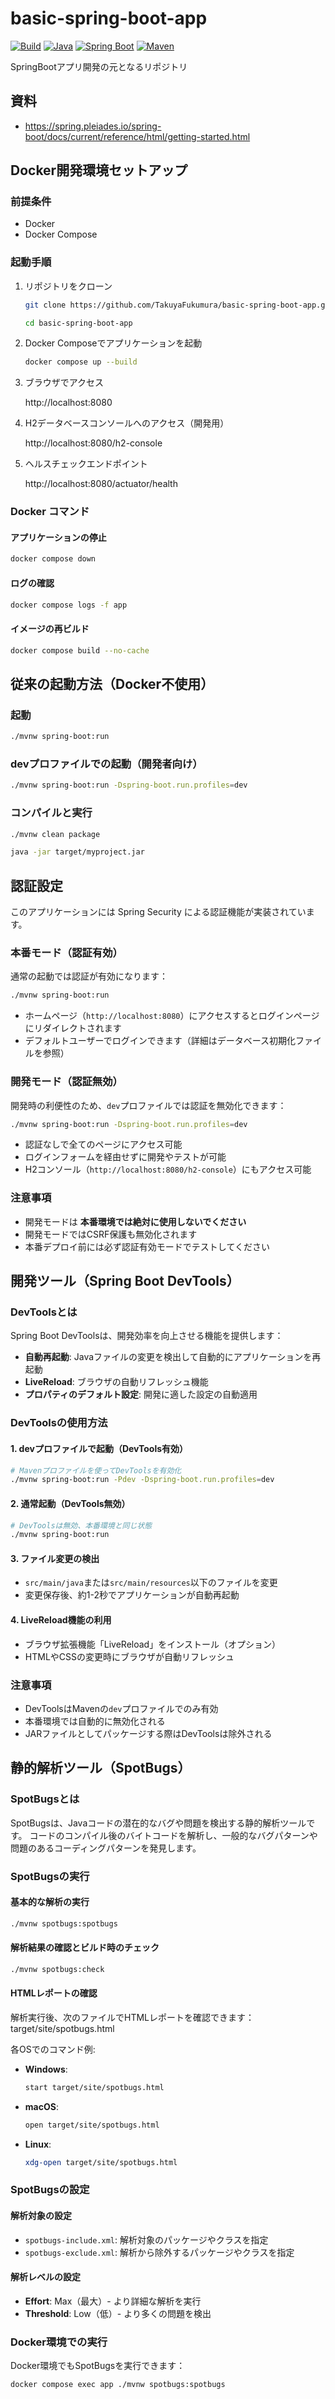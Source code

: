 # basic-spring-boot-app

[![Build](https://github.com/TakuyaFukumura/basic-spring-boot-app/workflows/Build/badge.svg)](https://github.com/TakuyaFukumura/basic-spring-boot-app/actions?query=branch%3Amain)
[![Java](https://img.shields.io/badge/Java-17-orange)](https://openjdk.java.net/projects/jdk/17/)
[![Spring Boot](https://img.shields.io/badge/Spring%20Boot-3.5.3-brightgreen)](https://spring.io/projects/spring-boot)
[![Maven](https://img.shields.io/badge/Maven-3.6.3-blue)](https://maven.apache.org/)

SpringBootアプリ開発の元となるリポジトリ

## 資料
- https://spring.pleiades.io/spring-boot/docs/current/reference/html/getting-started.html

## Docker開発環境セットアップ

### 前提条件
- Docker
- Docker Compose

### 起動手順
1. リポジトリをクローン
    ```bash
    git clone https://github.com/TakuyaFukumura/basic-spring-boot-app.git
    ```
    ```bash
    cd basic-spring-boot-app
    ```
2. Docker Composeでアプリケーションを起動
    ```bash
    docker compose up --build
    ```
3. ブラウザでアクセス

    http://localhost:8080

4. H2データベースコンソールへのアクセス（開発用）

    http://localhost:8080/h2-console

5. ヘルスチェックエンドポイント

    http://localhost:8080/actuator/health

### Docker コマンド

#### アプリケーションの停止
```bash
docker compose down
```

#### ログの確認
```bash
docker compose logs -f app
```

#### イメージの再ビルド
```bash
docker compose build --no-cache
```

## 従来の起動方法（Docker不使用）

### 起動
```bash
./mvnw spring-boot:run
```

### devプロファイルでの起動（開発者向け）
```bash
./mvnw spring-boot:run -Dspring-boot.run.profiles=dev
```

### コンパイルと実行
```bash
./mvnw clean package
```
```bash
java -jar target/myproject.jar
```

## 認証設定

このアプリケーションには Spring Security による認証機能が実装されています。

### 本番モード（認証有効）
通常の起動では認証が有効になります：
```bash
./mvnw spring-boot:run
```
- ホームページ（`http://localhost:8080`）にアクセスするとログインページにリダイレクトされます
- デフォルトユーザーでログインできます（詳細はデータベース初期化ファイルを参照）

### 開発モード（認証無効）
開発時の利便性のため、`dev`プロファイルでは認証を無効化できます：
```bash
./mvnw spring-boot:run -Dspring-boot.run.profiles=dev
```
- 認証なしで全てのページにアクセス可能
- ログインフォームを経由せずに開発やテストが可能
- H2コンソール（`http://localhost:8080/h2-console`）にもアクセス可能

### 注意事項
- 開発モードは **本番環境では絶対に使用しないでください**
- 開発モードではCSRF保護も無効化されます
- 本番デプロイ前には必ず認証有効モードでテストしてください

## 開発ツール（Spring Boot DevTools）

### DevToolsとは
Spring Boot DevToolsは、開発効率を向上させる機能を提供します：
- **自動再起動**: Javaファイルの変更を検出して自動的にアプリケーションを再起動
- **LiveReload**: ブラウザの自動リフレッシュ機能
- **プロパティのデフォルト設定**: 開発に適した設定の自動適用

### DevToolsの使用方法

#### 1. devプロファイルで起動（DevTools有効）
```bash
# Mavenプロファイルを使ってDevToolsを有効化
./mvnw spring-boot:run -Pdev -Dspring-boot.run.profiles=dev
```

#### 2. 通常起動（DevTools無効）
```bash
# DevToolsは無効、本番環境と同じ状態
./mvnw spring-boot:run
```

#### 3. ファイル変更の検出
- `src/main/java`または`src/main/resources`以下のファイルを変更
- 変更保存後、約1-2秒でアプリケーションが自動再起動

#### 4. LiveReload機能の利用
- ブラウザ拡張機能「LiveReload」をインストール（オプション）
- HTMLやCSSの変更時にブラウザが自動リフレッシュ

### 注意事項
- DevToolsはMavenの`dev`プロファイルでのみ有効
- 本番環境では自動的に無効化される
- JARファイルとしてパッケージする際はDevToolsは除外される

## 静的解析ツール（SpotBugs）

### SpotBugsとは
SpotBugsは、Javaコードの潜在的なバグや問題を検出する静的解析ツールです。
コードのコンパイル後のバイトコードを解析し、一般的なバグパターンや問題のあるコーディングパターンを発見します。

### SpotBugsの実行

#### 基本的な解析の実行
```bash
./mvnw spotbugs:spotbugs
```

#### 解析結果の確認とビルド時のチェック
```bash
./mvnw spotbugs:check
```

#### HTMLレポートの確認
解析実行後、次のファイルでHTMLレポートを確認できます： target/site/spotbugs.html

各OSでのコマンド例:
- **Windows**:
    ```bash
    start target/site/spotbugs.html
    ```
- **macOS**:
    ```bash
    open target/site/spotbugs.html
    ```
- **Linux**:
    ```bash
    xdg-open target/site/spotbugs.html
    ```

### SpotBugsの設定

#### 解析対象の設定
- `spotbugs-include.xml`: 解析対象のパッケージやクラスを指定
- `spotbugs-exclude.xml`: 解析から除外するパッケージやクラスを指定

#### 解析レベルの設定
- **Effort**: Max（最大）- より詳細な解析を実行
- **Threshold**: Low（低）- より多くの問題を検出

### Docker環境での実行
Docker環境でもSpotBugsを実行できます：
```bash
docker compose exec app ./mvnw spotbugs:spotbugs
```
